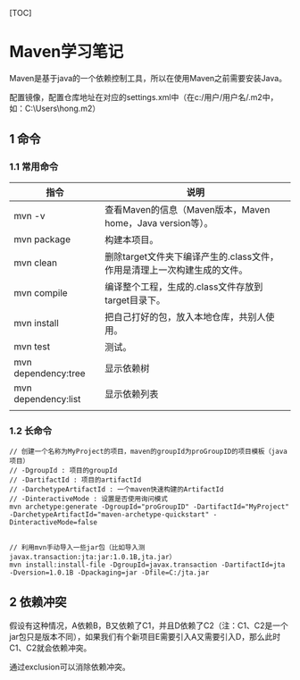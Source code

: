 [TOC]

# Maven学习笔记

Maven是基于java的一个依赖控制工具，所以在使用Maven之前需要安装Java。

配置镜像，配置仓库地址在对应的settings.xml中（在c:/用户/用户名/.m2中，如：C:\Users\hong\.m2）

## 1 命令

### 1.1 常用命令

| 指令                | 说明                                                         |
| ------------------- | ------------------------------------------------------------ |
| mvn -v              | 查看Maven的信息（Maven版本，Maven home，Java version等）。   |
| mvn package         | 构建本项目。                                                 |
| mvn clean           | 删除target文件夹下编译产生的.class文件，作用是清理上一次构建生成的文件。 |
| mvn compile         | 编译整个工程，生成的.class文件存放到target目录下。           |
| mvn install         | 把自己打好的包，放入本地仓库，共别人使用。                   |
| mvn test            | 测试。                                                       |
| mvn dependency:tree | 显示依赖树                                                   |
| mvn dependency:list | 显示依赖列表                                                 |
|                     |                                                              |

### 1.2 长命令

```shell
// 创建一个名称为MyProject的项目，maven的groupId为proGroupID的项目模板（java项目）
// -DgroupId : 项目的groupId
// -DartifactId : 项目的artifactId
// -DarchetypeArtifactId : 一个maven快速构建的ArtifactId
// -DinteractiveMode : 设置是否使用询问模式
mvn archetype:generate -DgroupId="proGroupID" -DartifactId="MyProject" -DarchetypeArtifactId="maven-archetype-quickstart" -DinteractiveMode=false

    
// 利用mvn手动导入一些jar包（比如导入测javax.transaction:jta:jar:1.0.1B,jta.jar）
mvn install:install-file -DgroupId=javax.transaction -DartifactId=jta -Dversion=1.0.1B -Dpackaging=jar -Dfile=C:/jta.jar
```

## 2 依赖冲突

假设有这种情况，A依赖B，B又依赖了C1，并且D依赖了C2（注：C1、C2是一个jar包只是版本不同），如果我们有个新项目E需要引入A又需要引入D，那么此时C1、C2就会依赖冲突。

通过exclusion可以消除依赖冲突。